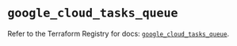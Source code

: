 # `google_cloud_tasks_queue`

Refer to the Terraform Registry for docs: [`google_cloud_tasks_queue`](https://registry.terraform.io/providers/hashicorp/google/6.11.2/docs/resources/cloud_tasks_queue).
